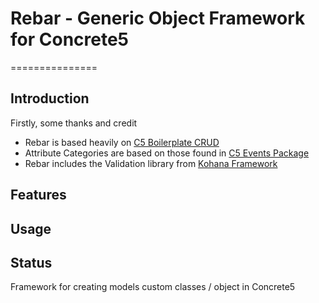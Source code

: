 # Rebar - Generic Object Framework for Concrete5
===============

## Introduction
Firstly, some thanks and credit
* Rebar is based heavily on [C5 Boilerplate CRUD](https://github.com/jordanlev/c5_boilerplate_crud/)
* Attribute Categories are based on those found in [C5 Events Package](https://github.com/francoiscote/C5-Events-Package)
* Rebar includes the Validation library from [Kohana Framework](http://kohanaframework.org/)

## Features

## Usage

## Status






Framework for creating models custom classes / object in Concrete5
